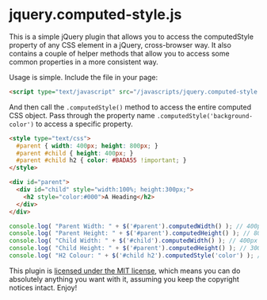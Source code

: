 jquery.computed-style.js
========================

This is a simple jQuery plugin that allows you to access the computedStyle property of any CSS element in a jQuery, cross-browser way. It also contains a couple of helper methods that allow you to access some common properties in a more consistent way.

Usage is simple. Include the file in your page:

```html
<script type="text/javascript" src="/javascripts/jquery.computed-style.js"></script>
```
	
And then call the `.computedStyle()` method to access the entire computed CSS object. Pass through the property name `.computedStyle('background-color')` to access a specific property.

```html
<style type="text/css">
  #parent { width: 400px; height: 800px; }
  #parent #child { height: 400px; }
  #parent #child h2 { color: #BADA55 !important; }
</style>

<div id="parent">
  <div id="child" style="width:100%; height:300px;">
    <h2 style="color:#000">A Heading</h2>
  </div>
</div>
```

```javascript
console.log( "Parent Width: " + $('#parent').computedWidth() ); // 400px
console.log( "Parent Height: " + $('#parent').computedHeight() ); // 800px
console.log( "Child Width: " + $('#child').computedWidth() ); // 400px
console.log( "Child Height: " + $('#parent').computedHeight() ); // 300px
console.log( "H2 Colour: " + $('#child h2').computedStyle('color') ); // #BADA55
```

This plugin is [licensed under the MIT license](http://www.opensource.org/licenses/MIT), which means you can do absolutely anything you want with it, assuming you keep the copyright notices intact. Enjoy!